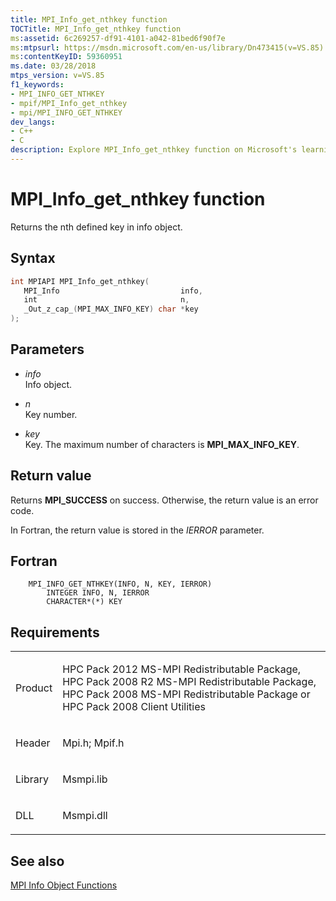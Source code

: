 ```yaml
---
title: MPI_Info_get_nthkey function
TOCTitle: MPI_Info_get_nthkey function
ms:assetid: 6c269257-df91-4101-a042-81bed6f90f7e
ms:mtpsurl: https://msdn.microsoft.com/en-us/library/Dn473415(v=VS.85)
ms:contentKeyID: 59360951
ms.date: 03/28/2018
mtps_version: v=VS.85
f1_keywords:
- MPI_INFO_GET_NTHKEY
- mpif/MPI_Info_get_nthkey
- mpi/MPI_INFO_GET_NTHKEY
dev_langs:
- C++
- C
description: Explore MPI_Info_get_nthkey function on Microsoft's learning platform. Understand syntax, parameters, return values, and related requirements.
---
```


# MPI\_Info\_get\_nthkey function

Returns the nth defined key in info object.

## Syntax

``` c++
int MPIAPI MPI_Info_get_nthkey(
   MPI_Info                           info,
   int                                n,
   _Out_z_cap_(MPI_MAX_INFO_KEY) char *key
);
```

## Parameters

  - *info*  
    Info object.

  - *n*  
    Key number.

  - *key*  
    Key. The maximum number of characters is **MPI\_MAX\_INFO\_KEY**.

## Return value

Returns **MPI\_SUCCESS** on success. Otherwise, the return value is an error code.

In Fortran, the return value is stored in the *IERROR* parameter.

## Fortran

``` FORTRAN
    MPI_INFO_GET_NTHKEY(INFO, N, KEY, IERROR)
        INTEGER INFO, N, IERROR
        CHARACTER*(*) KEY
```

## Requirements

<table>
<colgroup>
<col/>
<col/>
</colgroup>
<tbody>
<tr class="odd">
<td><p>Product</p></td>
<td><p>HPC Pack 2012 MS-MPI Redistributable Package, HPC Pack 2008 R2 MS-MPI Redistributable Package, HPC Pack 2008 MS-MPI Redistributable Package or HPC Pack 2008 Client Utilities</p></td>
</tr>
<tr class="even">
<td><p>Header</p></td>
<td>Mpi.h;
Mpif.h</td>
</tr>
<tr class="odd">
<td><p>Library</p></td>
<td>Msmpi.lib</td>
</tr>
<tr class="even">
<td><p>DLL</p></td>
<td>Msmpi.dll</td>
</tr>
</tbody>
</table>


## See also

[MPI Info Object Functions](mpi-info-object-functions.md)

